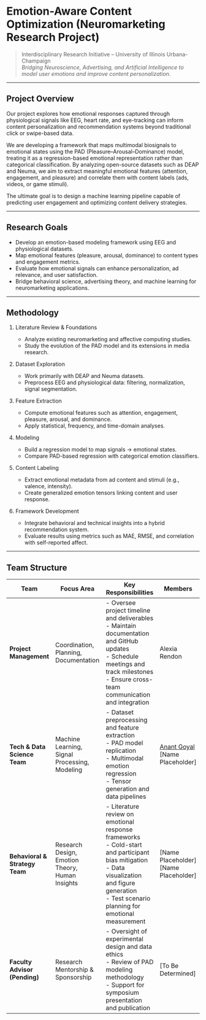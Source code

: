 # Emotion-Aware Content Optimization (Neuromarketing Research Project)

> Interdisciplinary Research Initiative – University of Illinois Urbana-Champaign  
> *Bridging Neuroscience, Advertising, and Artificial Intelligence to model user emotions and improve content personalization.*

---

## Project Overview

Our project explores how emotional responses captured through physiological signals like EEG, heart rate, and eye-tracking can inform content personalization and recommendation systems beyond traditional click or swipe-based data.

We are developing a framework that maps multimodal biosignals to emotional states using the PAD (Pleasure–Arousal–Dominance) model, treating it as a regression-based emotional representation rather than categorical classification. By analyzing open-source datasets such as DEAP and Neuma, we aim to extract meaningful emotional features (attention, engagement, and pleasure) and correlate them with content labels (ads, videos, or game stimuli).

The ultimate goal is to design a machine learning pipeline capable of predicting user engagement and optimizing content delivery strategies.

---

## Research Goals

- Develop an emotion-based modeling framework using EEG and physiological datasets.
- Map emotional features (pleasure, arousal, dominance) to content types and engagement metrics.
- Evaluate how emotional signals can enhance personalization, ad relevance, and user satisfaction.
- Bridge behavioral science, advertising theory, and machine learning for neuromarketing applications.

---

## Methodology

1. Literature Review & Foundations
   - Analyze existing neuromarketing and affective computing studies.
   - Study the evolution of the PAD model and its extensions in media research.

2. Dataset Exploration
   - Work primarily with DEAP and Neuma datasets.
   - Preprocess EEG and physiological data: filtering, normalization, signal segmentation.

3. Feature Extraction
   - Compute emotional features such as attention, engagement, pleasure, arousal, and dominance.
   - Apply statistical, frequency, and time-domain analyses.

4. Modeling
   - Build a regression model to map signals → emotional states.
   - Compare PAD-based regression with categorical emotion classifiers.

5. Content Labeling
   - Extract emotional metadata from ad content and stimuli (e.g., valence, intensity).
   - Create generalized emotion tensors linking content and user response.

6. Framework Development
   - Integrate behavioral and technical insights into a hybrid recommendation system.
   - Evaluate results using metrics such as MAE, RMSE, and correlation with self-reported affect.

---

## Team Structure

| Team | Focus Area | Key Responsibilities | Members |
|------|-------------|----------------------|----------|
| **Project Management** | Coordination, Planning, Documentation | - Oversee project timeline and deliverables<br>- Maintain documentation and GitHub updates<br>- Schedule meetings and track milestones<br>- Ensure cross-team communication and integration | Alexia Rendon |
| **Tech & Data Science Team** | Machine Learning, Signal Processing, Modeling | - Dataset preprocessing and feature extraction<br>- PAD model replication<br>- Multimodal emotion regression<br>- Tensor generation and data pipelines | [Anant Goyal](https://github.com/anant248)<br>[Name Placeholder] |
| **Behavioral & Strategy Team** | Research Design, Emotion Theory, Human Insights | - Literature review on emotional response frameworks<br>- Cold-start and participant bias mitigation<br>- Data visualization and figure generation<br>- Test scenario planning for emotional measurement | [Name Placeholder]<br>[Name Placeholder] |
| **Faculty Advisor (Pending)** | Research Mentorship & Sponsorship | - Oversight of experimental design and data ethics<br>- Review of PAD modeling methodology<br>- Support for symposium presentation and publication | [To Be Determined] |


